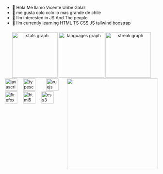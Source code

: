 - 👋 Hola Me llamo Vicente Uribe Galaz 
- 👀 me gusta colo colo lo mas grande de chile
- 👀 I’m interested in JS And The people 
- 🌱 I’m currently learning HTML TS CSS JS tailwind boostrap
###

<div align="center">
  <img src="https://github-readme-stats.vercel.app/api?username=PsychoKillerdd&hide_title=false&hide_rank=false&show_icons=true&include_all_commits=true&count_private=true&disable_animations=false&theme=dracula&locale=en&hide_border=false&order=1" height="150" alt="stats graph"  />
  <img src="https://github-readme-stats.vercel.app/api/top-langs?username=PsychoKillerdd&locale=en&hide_title=false&layout=compact&card_width=320&langs_count=5&theme=dracula&hide_border=false&order=2" height="150" alt="languages graph"  />
  <img src="https://streak-stats.demolab.com?user=PsychoKillerdd&locale=en&mode=daily&theme=dracula&hide_border=false&border_radius=5&order=3" height="150" alt="streak graph"  />
</div>
<img align="right" height="300" src="https://i.pinimg.com/736x/ec/43/1a/ec431a3da26fe51cce152f6773d1d4ce.jpg"  />
<div align="left">
  <img src="https://cdn.jsdelivr.net/gh/devicons/devicon/icons/javascript/javascript-original.svg" height="40" alt="javascript logo"  />
  <img width="12" />
  <img src="https://cdn.jsdelivr.net/gh/devicons/devicon/icons/typescript/typescript-original.svg" height="40" alt="typescript logo"  />
  <img width="12" />
  <img width="12" />
  <img src="https://cdn.jsdelivr.net/gh/devicons/devicon/icons/vuejs/vuejs-original.svg" height="40" alt="vuejs logo"  />
  <img width="12" />
  <img src="https://cdn.jsdelivr.net/gh/devicons/devicon/icons/firefox/firefox-original.svg" height="40" alt="firefox logo"  />
  <img width="12" />
  <img src="https://cdn.jsdelivr.net/gh/devicons/devicon/icons/html5/html5-original.svg" height="40" alt="html5 logo"  />
  <img width="12" />
  <img src="https://cdn.jsdelivr.net/gh/devicons/devicon/icons/css3/css3-original.svg" height="40" alt="css3 logo"  />
</div>
<br>

